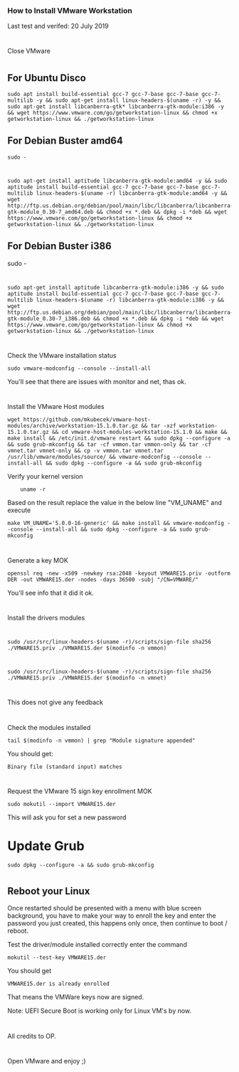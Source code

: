 ### How to Install VMware Workstation

Last test and verifed: 20 July 2019
#

Close VMware
#
## For Ubuntu Disco

    sudo apt install build-essential gcc-7 gcc-7-base gcc-7-base gcc-7-multilib -y && sudo apt-get install linux-headers-$(uname -r) -y && sudo apt-get install libcanberra-gtk* libcanberra-gtk-module:i386 -y && wget https://www.vmware.com/go/getworkstation-linux && chmod +x getworkstation-linux && ./getworkstation-linux
    
## For Debian Buster amd64
    
    sudo -
#    
    sudo apt-get install aptitude libcanberra-gtk-module:amd64 -y && sudo aptitude install build-essential gcc-7 gcc-7-base gcc-7-base gcc-7-multilib linux-headers-$(uname -r) libcanberra-gtk-module:amd64 -y && wget http://ftp.us.debian.org/debian/pool/main/libc/libcanberra/libcanberra-gtk-module_0.30-7_amd64.deb && chmod +x *.deb && dpkg -i *deb && wget https://www.vmware.com/go/getworkstation-linux && chmod +x getworkstation-linux && ./getworkstation-linux
    
    
## For Debian Buster i386
sudo -
#    
    sudo apt-get install aptitude libcanberra-gtk-module:i386 -y && sudo aptitude install build-essential gcc-7 gcc-7-base gcc-7-base gcc-7-multilib linux-headers-$(uname -r) libcanberra-gtk-module:i386 -y && wget http://ftp.us.debian.org/debian/pool/main/libc/libcanberra/libcanberra-gtk-module_0.30-7_i386.deb && chmod +x *.deb && dpkg -i *deb && wget https://www.vmware.com/go/getworkstation-linux && chmod +x getworkstation-linux && ./getworkstation-linux
    
#
#   
Check the VMware installation status

    sudo vmware-modconfig --console --install-all

You'll see that there are issues with monitor and net, thas ok.
#
#
#
Install the VMware Host modules

    wget https://github.com/mkubecek/vmware-host-modules/archive/workstation-15.1.0.tar.gz && tar -xzf workstation-15.1.0.tar.gz && cd vmware-host-modules-workstation-15.1.0 && make && make install && /etc/init.d/vmware restart && sudo dpkg --configure -a && sudo grub-mkconfig && tar -cf vmmon.tar vmmon-only && tar -cf vmnet.tar vmnet-only && cp -v vmmon.tar vmnet.tar /usr/lib/vmware/modules/source/ && vmware-modconfig --console --install-all && sudo dpkg --configure -a && sudo grub-mkconfig 
    
Verify your kernel version

        uname -r

Based on the result replace the value in the below line "VM_UNAME" and execute

    make VM_UNAME='5.0.0-16-generic' && make install && vmware-modconfig --console --install-all && sudo dpkg --configure -a && sudo grub-mkconfig
#
    

Generate a key MOK

    openssl req -new -x509 -newkey rsa:2048 -keyout VMWARE15.priv -outform DER -out VMWARE15.der -nodes -days 36500 -subj "/CN=VMWARE/"

You'll see info that it did it ok.
#
#

Install the drivers modules
#
    sudo /usr/src/linux-headers-$(uname -r)/scripts/sign-file sha256 ./VMWARE15.priv ./VMWARE15.der $(modinfo -n vmmon)
#
    sudo /usr/src/linux-headers-$(uname -r)/scripts/sign-file sha256 ./VMWARE15.priv ./VMWARE15.der $(modinfo -n vmnet)
#
#
This does not give any feedback
#
#
#
#
Check the modules installed

    tail $(modinfo -n vmmon) | grep "Module signature appended"

You should get:

    Binary file (standard input) matches
#
Request the VMware 15 sign key enrollment MOK

    sudo mokutil --import VMWARE15.der

This will ask you for set a new password
#
# Update Grub

    sudo dpkg --configure -a && sudo grub-mkconfig
#
#
#
## Reboot your Linux

Once restarted should be presented with a menu with blue screen background, you have to make your way to enroll the key and enter the password you just created, this happens only once, then continue to boot / reboot.

Test the driver/module installed correctly enter the command

    mokutil --test-key VMWARE15.der

You should get 
    
    VMWARE15.der is already enrolled

That means the VMWare keys now are signed.

Note: UEFI Secure Boot is working only for Linux VM's by now.

#


All credits to OP.
    
#
Open VMware and enjoy ;)



